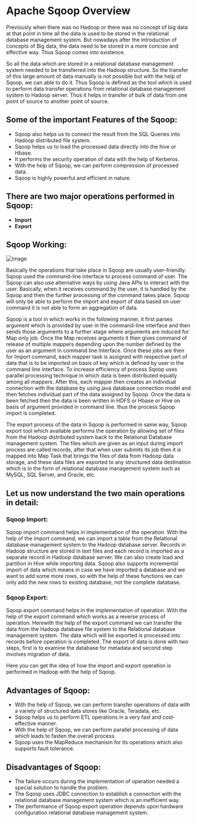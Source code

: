# Apache Sqoop Overview

Previously when there was no Hadoop or there was no concept of big data at that point in time all the data is used to be stored in the relational database management system. But nowadays after the introduction of concepts of Big data, the data need to be stored in a more concise and effective way. Thus Sqoop comes into existence.

So all the data which are stored in a relational database management system needed to be transferred into the Hadoop structure. So the transfer of this large amount of data manually is not possible but with the help of Sqoop, we can able to do it. Thus Sqoop is defined as the tool which is used to perform data transfer operations from relational database management system to Hadoop server. Thus it helps in transfer of bulk of data from one point of source to another point of source.

## Some of the important Features of the Sqoop:

- Sqoop also helps us to connect the result from the SQL Queries into Hadoop distributed file system.
- Sqoop helps us to load the processed data directly into the hive or Hbase.
- It performs the security operation of data with the help of Kerberos.
- With the help of Sqoop, we can perform compression of processed data.
- Sqoop is highly powerful and efficient in nature.

## There are two major operations performed in Sqoop:

- **Import**
- **Export**

## Sqoop Working:

![image](https://github.com/user-attachments/assets/98af895d-139e-44ac-99d6-398bf8bc3013)

Basically the operations that take place in Sqoop are usually user-friendly. Sqoop used the command-line interface to process command of user. The Sqoop can also use alternative ways by using Java APIs to interact with the user. Basically, when it receives command by the user, it is handled by the Sqoop and then the further processing of the command takes place. Sqoop will only be able to perform the import and export of data based on user command it is not able to form an aggregation of data.

Sqoop is a tool in which works in the following manner, it first parses argument which is provided by user in the command-line interface and then sends those arguments to a further stage where arguments are induced for Map only job. Once the Map receives arguments it then gives command of release of multiple mappers depending upon the number defined by the user as an argument in command line Interface. Once these jobs are then for Import command, each mapper task is assigned with respective part of data that is to be imported on basis of key which is defined by user in the command line interface. To increase efficiency of process Sqoop uses parallel processing technique in which data is been distributed equally among all mappers. After this, each mapper then creates an individual connection with the database by using java database connection model and then fetches individual part of the data assigned by Sqoop. Once the data is been fetched then the data is been written in HDFS or Hbase or Hive on basis of argument provided in command line. thus the process Sqoop import is completed.

The export process of the data in Sqoop is performed in same way, Sqoop export tool which available performs the operation by allowing set of files from the Hadoop distributed system back to the Relational Database management system. The files which are given as an input during import process are called records, after that when user submits its job then it is mapped into Map Task that brings the files of data from Hadoop data storage, and these data files are exported to any structured data destination which is in the form of relational database management system such as MySQL, SQL Server, and Oracle, etc.

## Let us now understand the two main operations in detail:

### Sqoop Import:

Sqoop import command helps in implementation of the operation. With the help of the import command, we can import a table from the Relational database management system to the Hadoop database server. Records in Hadoop structure are stored in text files and each record is imported as a separate record in Hadoop database server. We can also create load and partition in Hive while importing data. Sqoop also supports incremental import of data which means in case we have imported a database and we want to add some more rows, so with the help of these functions we can only add the new rows to existing database, not the complete database.

### Sqoop Export:

Sqoop export command helps in the implementation of operation. With the help of the export command which works as a reverse process of operation. Herewith the help of the export command we can transfer the data from the Hadoop database file system to the Relational database management system. The data which will be exported is processed into records before operation is completed. The export of data is done with two steps, first is to examine the database for metadata and second step involves migration of data.

Here you can get the idea of how the import and export operation is performed in Hadoop with the help of Sqoop.

## Advantages of Sqoop:

- With the help of Sqoop, we can perform transfer operations of data with a variety of structured data stores like Oracle, Teradata, etc.
- Sqoop helps us to perform ETL operations in a very fast and cost-effective manner.
- With the help of Sqoop, we can perform parallel processing of data which leads to fasten the overall process.
- Sqoop uses the MapReduce mechanism for its operations which also supports fault tolerance.

## Disadvantages of Sqoop:

- The failure occurs during the implementation of operation needed a special solution to handle the problem.
- The Sqoop uses JDBC connection to establish a connection with the relational database management system which is an inefficient way.
- The performance of Sqoop export operation depends upon hardware configuration relational database management system.



